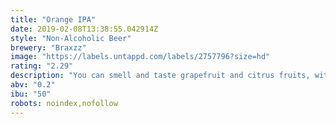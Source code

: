 ```yaml
---
title: "Orange IPA"
date: 2019-02-08T13:38:55.042914Z
style: "Non-Alcoholic Beer"
brewery: "Braxzz"
image: "https://labels.untappd.com/labels/2757796?size=hd"
rating: "2.29"
description: "You can smell and taste grapefruit and citrus fruits, with fresh wheat elements and a herbal top note. the Orange IPA only contains 0.2% alcohol!"
abv: "0.2"
ibu: "50"
robots: noindex,nofollow
---
```

